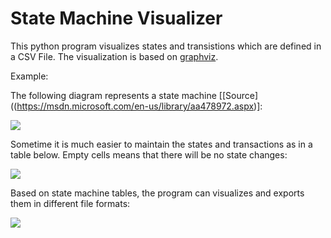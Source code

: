 # State Machine Visualizer

This python program visualizes states and transistions which are defined in a CSV File. The visualization is based on [graphviz](https://pypi.python.org/pypi/graphviz).

Example:

The following diagram represents a state machine [[Source]((https://msdn.microsoft.com/en-us/library/aa478972.aspx)]:

![](https://user-images.githubusercontent.com/34289673/33641145-419fbea0-da6f-11e7-8e3f-36bbe4bd13b8.gif)

Sometime it is much easier to maintain the states and transactions as in a table below. Empty cells means that there will be no state changes:

![](https://user-images.githubusercontent.com/34289673/33641143-40288e8a-da6f-11e7-928f-986c59e1b698.PNG)


Based on state machine tables, the program can visualizes and exports them in different file formats:

![](https://user-images.githubusercontent.com/34289673/33641142-3ff2d18c-da6f-11e7-8ed7-331b74cf046b.PNG)









